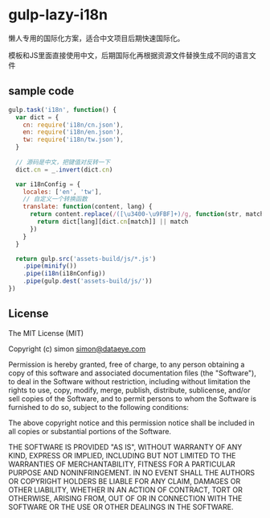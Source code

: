 # gulp-lazy-i18n

懒人专用的国际化方案，适合中文项目后期快速国际化。

模板和JS里面直接使用中文，后期国际化再根据资源文件替换生成不同的语言文件

## sample code

```js
gulp.task('i18n', function() {
  var dict = {
    cn: require('i18n/cn.json'),
    en: require('i18n/en.json'),
    tw: require('i18n/tw.json'),
  }
  
  // 源码是中文，把键值对反转一下
  dict.cn = _.invert(dict.cn)

  var i18nConfig = {
    locales: ['en', 'tw'],
    // 自定义一个转换函数
    translate: function(content, lang) {
      return content.replace(/([\u3400-\u9FBF]+)/g, function(str, match) {
        return dict[lang][dict.cn[match]] || match
      })
    }
  }

  return gulp.src('assets-build/js/*.js')
    .pipe(minify())
    .pipe(i18n(i18nConfig))
    .pipe(gulp.dest('assets-build/js/'))
})

```

## License

The MIT License (MIT)

Copyright (c) simon <simon@dataeye.com>

Permission is hereby granted, free of charge, to any person obtaining a copy
of this software and associated documentation files (the "Software"), to deal
in the Software without restriction, including without limitation the rights
to use, copy, modify, merge, publish, distribute, sublicense, and/or sell
copies of the Software, and to permit persons to whom the Software is
furnished to do so, subject to the following conditions:

The above copyright notice and this permission notice shall be included in
all copies or substantial portions of the Software.

THE SOFTWARE IS PROVIDED "AS IS", WITHOUT WARRANTY OF ANY KIND, EXPRESS OR
IMPLIED, INCLUDING BUT NOT LIMITED TO THE WARRANTIES OF MERCHANTABILITY,
FITNESS FOR A PARTICULAR PURPOSE AND NONINFRINGEMENT. IN NO EVENT SHALL THE
AUTHORS OR COPYRIGHT HOLDERS BE LIABLE FOR ANY CLAIM, DAMAGES OR OTHER
LIABILITY, WHETHER IN AN ACTION OF CONTRACT, TORT OR OTHERWISE, ARISING FROM,
OUT OF OR IN CONNECTION WITH THE SOFTWARE OR THE USE OR OTHER DEALINGS IN
THE SOFTWARE.
